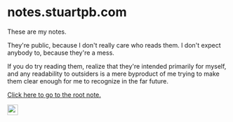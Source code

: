 # notes.stuartpb.com

These are my notes.

They're public, because I don't really care who reads them. I don't expect anybody to, because they're a mess.

If you do try reading them, realize that they're intended primarily for myself, and any readability to outsiders is a mere byproduct of me trying to make them clear enough for me to recognize in the far future.

[Click here to go to the root note.](content/g76yc-vpj74-01870-b4h8z-s0mwx.md)

<a href='https://webring.xxiivv.com/#random' target='_blank'><img src='https://webring.xxiivv.com/icon.black.svg' height="24"/></a>
